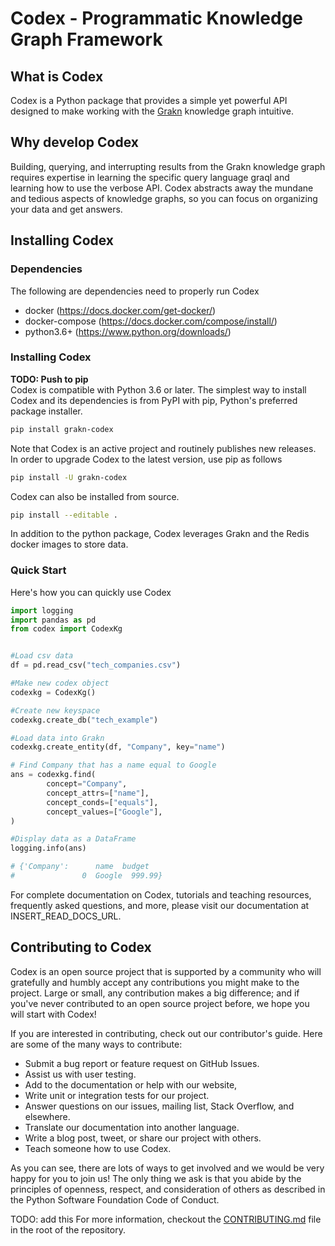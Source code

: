 
# Codex - Programmatic Knowledge Graph Framework

## What is Codex

Codex is a Python package that provides a simple yet powerful API designed to make working with the [Grakn](https://grakn.ai/) knowledge graph intuitive. 

## Why develop Codex

Building, querying, and interrupting results from the Grakn knowledge graph requires expertise in learning the specific query language graql and learning how to use the verbose API. Codex abstracts away the mundane and tedious aspects of knowledge graphs, so you can focus on organizing your data and get answers. 

## Installing Codex

### Dependencies

The following are dependencies need to properly run Codex

* docker (https://docs.docker.com/get-docker/)
* docker-compose (https://docs.docker.com/compose/install/)
* python3.6+ (https://www.python.org/downloads/)


### Installing Codex

**TODO: Push to pip**   
Codex is compatible with Python 3.6 or later. The simplest way to install Codex and its dependencies is from PyPI with pip, Python's preferred package installer.


```bash
pip install grakn-codex
```

Note that Codex is an active project and routinely publishes new releases. In order to upgrade Codex to the latest version, use pip as follows

```bash
pip install -U grakn-codex
```

Codex can also be installed from source.

```bash
pip install --editable .
```

In addition to the python package, Codex leverages Grakn and the Redis docker images to store data.


### Quick Start

Here's how you can quickly use Codex

```python
import logging
import pandas as pd
from codex import CodexKg 


#Load csv data
df = pd.read_csv("tech_companies.csv")

#Make new codex object
codexkg = CodexKg()

#Create new keyspace
codexkg.create_db("tech_example")

#Load data into Grakn
codexkg.create_entity(df, "Company", key="name")

# Find Company that has a name equal to Google
ans = codexkg.find(
        concept="Company",
        concept_attrs=["name"],
        concept_conds=["equals"],
        concept_values=["Google"],
)

#Display data as a DataFrame
logging.info(ans)

# {'Company':      name  budget
#				0  Google  999.99}
```

For complete documentation on Codex, tutorials and teaching resources, frequently asked questions, and more, please visit our documentation at INSERT_READ_DOCS_URL.

## Contributing to Codex

Codex is an open source project that is supported by a community who will gratefully and humbly accept any contributions you might make to the project. Large or small, any contribution makes a big difference; and if you've never contributed to an open source project before, we hope you will start with Codex!

If you are interested in contributing, check out our contributor's guide. Here are some of the many ways to contribute:

* Submit a bug report or feature request on GitHub Issues.
* Assist us with user testing.
* Add to the documentation or help with our website,
* Write unit or integration tests for our project.
* Answer questions on our issues, mailing list, Stack Overflow, and elsewhere.
* Translate our documentation into another language.
* Write a blog post, tweet, or share our project with others.
* Teach someone how to use Codex.

As you can see, there are lots of ways to get involved and we would be very happy for you to join us! The only thing we ask is that you abide by the principles of openness, respect, and consideration of others as described in the Python Software Foundation Code of Conduct.

TODO: add this
For more information, checkout the [CONTRIBUTING.md](CONTRIBUTING.md) file in the root of the repository.

